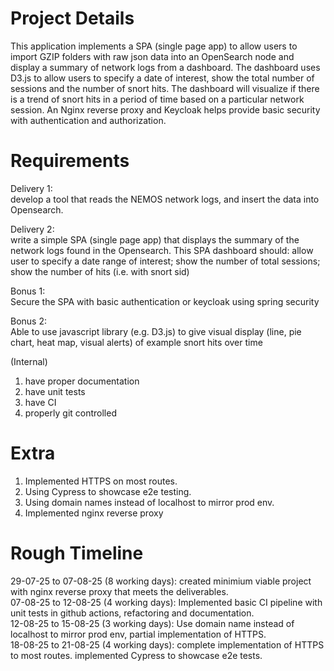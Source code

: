 # **Project Details**

This application implements a SPA (single page app) to allow users to import GZIP folders with raw json data into an OpenSearch node and display a summary of network logs from a dashboard. The dashboard uses D3.js to allow users to specify a date of interest, show the total number of sessions and the number of snort hits. The dashboard will visualize if there is a trend of snort hits in a period of time based on a particular network session. An Nginx reverse proxy and Keycloak helps provide basic security with authentication and authorization. 

# **Requirements**

Delivery 1:  
develop a tool that reads the NEMOS network logs, and insert the data into Opensearch.  

Delivery 2:  
write a simple SPA (single page app) that displays the summary of the network logs found in the Opensearch. This SPA dashboard should: allow user to specify a date range of interest; show the number of total sessions; show the number of hits (i.e. with snort sid)  

Bonus 1:  
Secure the SPA with basic authentication or keycloak using spring security  

Bonus 2:  
Able to use javascript library (e.g. D3.js) to give visual display (line, pie chart, heat map, visual alerts) of example snort hits over time  

(Internal)
1) have proper documentation
2) have unit tests
3) have CI
4) properly git controlled

# **Extra**

1) Implemented HTTPS on most routes.
2) Using Cypress to showcase e2e testing.
3) Using domain names instead of localhost to mirror prod env.
4) Implemented nginx reverse proxy

# **Rough Timeline**  
29-07-25 to 07-08-25 (8 working days): created minimium viable project with nginx reverse proxy that meets the deliverables.  
07-08-25 to 12-08-25 (4 working days): Implemented basic CI pipeline with unit tests in github actions, refactoring and documentation.  
12-08-25 to 15-08-25 (3 working days): Use domain name instead of localhost to mirror prod env, partial implementation of HTTPS.  
18-08-25 to 21-08-25 (4 working days): complete implementation of HTTPS to most routes. implemented Cypress to showcase e2e tests.  

